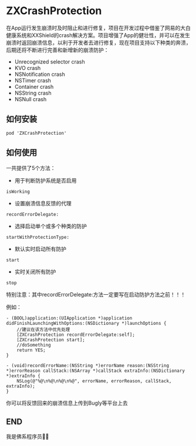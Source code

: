 # ZXCrashProtection
在App运行发生崩溃时及时阻止和进行修复，项目在开发过程中借鉴了网易的大白健康系统和XXShield的crash解决方案。项目增强了App的健壮性，并可以在发生崩溃时返回崩溃信息，以利于开发者去进行修复，现在项目支持以下种类的奔溃，后期还将不断进行完善和新增新的崩溃防护：
* Unrecognized selector crash
* KVO crash
* NSNotification crash
* NSTimer crash
* Container crash
* NSString crash
* NSNull crash
## 如何安装
```objc
pod 'ZXCrashProtection'
```
## 如何使用
一共提供了5个方法：
* 用于判断防护系统是否启用
```objc
isWorking
```
* 设置崩溃信息反馈的代理
```objc
recordErrorDelegate:
```
* 选择启动单个或多个种类的防护
```objc
startWithProtectionType:
```
* 默认实时启动所有防护
```objc
start
```
* 实时关闭所有防护
```objc
stop
```
特别注意：其中recordErrorDelegate:方法一定要写在启动防护方法之前！！！

例如：
```objc
- (BOOL)application:(UIApplication *)application didFinishLaunchingWithOptions:(NSDictionary *)launchOptions {
    //建议在该方法中优先处理
    [ZXCrashProtection recordErrorDelegate:self];
    [ZXCrashProtection start];
    //doSomething
    return YES;
}

- (void)recordErrorName:(NSString *)errorName reason:(NSString *)errorReason callStack:(NSArray *)callStack extraInfo:(NSDictionary *)extraInfo {
    NSLog(@"%@\n%@\n%@\n%@", errorName, errorReason, callStack, extraInfo);
}
```
你可以将反馈回来的崩溃信息上传到Bugly等平台上去
## END
我是佛系程序员👨‍💻‍

